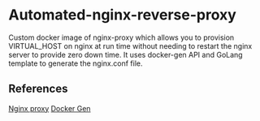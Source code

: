 # Automated-nginx-reverse-proxy
Custom docker image of nginx-proxy which allows you to provision VIRTUAL_HOST on nginx at run time without needing to restart the nginx server to provide zero down time. It uses docker-gen  API and GoLang  template  to generate the nginx.conf file.


## References
[Nginx proxy](https://github.com/jwilder/nginx-proxy)
[Docker Gen](https://github.com/jwilder/docker-gen)
